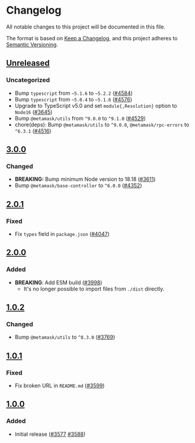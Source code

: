 # Changelog

All notable changes to this project will be documented in this file.

The format is based on [Keep a Changelog](https://keepachangelog.com/en/1.0.0/),
and this project adheres to [Semantic Versioning](https://semver.org/spec/v2.0.0.html).

## [Unreleased]

### Uncategorized

- Bump `typescript` from `~5.1.6` to `~5.2.2` ([#4584](https://github.com/MetaMask/core/pull/4584))
- Bump `typescript` from `~5.0.4` to `~5.1.6` ([#4576](https://github.com/MetaMask/core/pull/4576))
- Upgrade to TypeScript v5.0 and set `module{,Resolution}` option to `Node16` ([#3645](https://github.com/MetaMask/core/pull/3645))
- Bump `@metamask/utils` from `^9.0.0` to `^9.1.0` ([#4529](https://github.com/MetaMask/core/pull/4529))
- chore(deps): Bump `@metamask/utils` to `^9.0.0`, `@metamask/rpc-errors` to `^6.3.1` ([#4516](https://github.com/MetaMask/core/pull/4516))

## [3.0.0]

### Changed

- **BREAKING:** Bump minimum Node version to 18.18 ([#3611](https://github.com/MetaMask/core/pull/3611))
- Bump `@metamask/base-controller` to `^6.0.0` ([#4352](https://github.com/MetaMask/core/pull/4352))

## [2.0.1]

### Fixed

- Fix `types` field in `package.json` ([#4047](https://github.com/MetaMask/core/pull/4047))

## [2.0.0]

### Added

- **BREAKING**: Add ESM build ([#3998](https://github.com/MetaMask/core/pull/3998))
  - It's no longer possible to import files from `./dist` directly.

## [1.0.2]

### Changed

- Bump `@metamask/utils` to `^8.3.0` ([#3769](https://github.com/MetaMask/core/pull/3769))

## [1.0.1]

### Fixed

- Fix broken URL in `README.md` ([#3599](https://github.com/MetaMask/core/pull/3599))

## [1.0.0]

### Added

- Initial release ([#3577](https://github.com/MetaMask/core/pull/3577) [#3588](https://github.com/MetaMask/core/pull/3588))

[Unreleased]: https://github.com/MetaMask/core/compare/@metamask/build-utils@3.0.0...HEAD
[3.0.0]: https://github.com/MetaMask/core/compare/@metamask/build-utils@2.0.1...@metamask/build-utils@3.0.0
[2.0.1]: https://github.com/MetaMask/core/compare/@metamask/build-utils@2.0.0...@metamask/build-utils@2.0.1
[2.0.0]: https://github.com/MetaMask/core/compare/@metamask/build-utils@1.0.2...@metamask/build-utils@2.0.0
[1.0.2]: https://github.com/MetaMask/core/compare/@metamask/build-utils@1.0.1...@metamask/build-utils@1.0.2
[1.0.1]: https://github.com/MetaMask/core/compare/@metamask/build-utils@1.0.0...@metamask/build-utils@1.0.1
[1.0.0]: https://github.com/MetaMask/core/releases/tag/@metamask/build-utils@1.0.0
